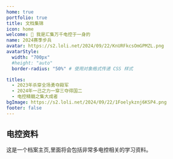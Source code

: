 ```yaml
---
home: true
portfolio: true
title: 文档集锦
icon: home
welcome: 👋 我是汇集万千电控于一身的
name: 2024赛季步兵
avatar: https://s2.loli.net/2024/09/22/KnURFkcsOmGPMZL.png
avatarStyle:
  width: "700px"
  #height: "auto"
  border-radius: "50%" # 使用对象格式传递 CSS 样式

titles:
  - 2023年杀穿全场勇夺殿军
  - 2024年一己之力一穿三夺得国二
  - 电控精髓之集大成者
bgImage: https://s2.loli.net/2024/09/22/1Foelykznj6KSP4.png
footer: false
---
```


## 电控资料

这是一个档案主页,里面将会包括非常多电控相关的学习资料。

<!-- 要使用此布局，你应该在页面 Frontmatter 中设置 `home: true` 和 `portfolio: true`。

相关配置文档请见 [档案主页](https://theme-hope.vuejs.press/zh/guide/blog/home.html#档案类型主页)。 -->

<VPCard
    title="2025赛季电控培训第一课"
    desc="慷慨解囊为学识，胜过一切闭门造车"
    logo=""
    link="/zh/lesson_one"
    background="rgba(30, 180, 255, 0.3)"
    />
